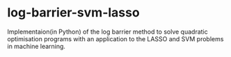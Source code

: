 # log-barrier-svm-lasso

Implementaion(in Python) of the log barrier method to solve quadratic optimisation programs with an application to the LASSO and SVM problems in machine learning.
